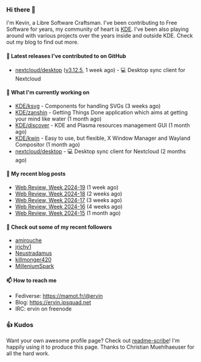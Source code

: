 ### Hi there 👋

I'm Kevin, a Libre Software Craftsman. I've been contributing to Free Software for years,
my community of heart is [KDE](https://kde.org). I've been also playing around with various
projects over the years inside and outside KDE. Check out my blog to find out more.

#### 🔭 Latest releases I've contributed to on GitHub

- [nextcloud/desktop](https://github.com/nextcloud/desktop) ([v3.12.5](https://github.com/nextcloud/desktop/releases/tag/v3.12.5), 1 week ago) - 💻 Desktop sync client for Nextcloud

#### 🌱 What I'm currently working on

- [KDE/ksvg](https://github.com/KDE/ksvg) - Components for handling SVGs (3 weeks ago)
- [KDE/zanshin](https://github.com/KDE/zanshin) - Getting Things Done application which aims at getting your mind like water (1 month ago)
- [KDE/discover](https://github.com/KDE/discover) - KDE and Plasma resources management GUI (1 month ago)
- [KDE/kwin](https://github.com/KDE/kwin) - Easy to use, but flexible, X Window Manager and Wayland Compositor (1 month ago)
- [nextcloud/desktop](https://github.com/nextcloud/desktop) - 💻 Desktop sync client for Nextcloud (2 months ago)

#### 📜 My recent blog posts

- [Web Review, Week 2024-19](https://ervin.ipsquad.net/blog/2024/05/10/web-review-week-2024-19/) (1 week ago)
- [Web Review, Week 2024-18](https://ervin.ipsquad.net/blog/2024/05/03/web-review-week-2024-18/) (2 weeks ago)
- [Web Review, Week 2024-17](https://ervin.ipsquad.net/blog/2024/04/26/web-review-week-2024-17/) (3 weeks ago)
- [Web Review, Week 2024-16](https://ervin.ipsquad.net/blog/2024/04/19/web-review-week-2024-16/) (4 weeks ago)
- [Web Review, Week 2024-15](https://ervin.ipsquad.net/blog/2024/04/12/web-review-week-2024-15/) (1 month ago)

#### 👯 Check out some of my recent followers

- [amirouche](https://github.com/amirouche)
- [jrichy1](https://github.com/jrichy1)
- [Neustradamus](https://github.com/Neustradamus)
- [killmonger420](https://github.com/killmonger420)
- [MilleniumSpark](https://github.com/MilleniumSpark)

#### 📫 How to reach me

- Fediverse: https://mamot.fr/@ervin
- Blog: https://ervin.ipsquad.net
- IRC: ervin on freenode

### 👍 Kudos

Want your own awesome profile page? Check out [readme-scribe](https://github.com/muesli/readme-scribe)!
I'm happily using it to produce this page. Thanks to Christian Muehlhaeuser for all the hard work.

